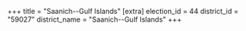 +++
title = "Saanich--Gulf Islands"
[extra]
election_id = 44
district_id = "59027"
district_name = "Saanich--Gulf Islands"
+++
